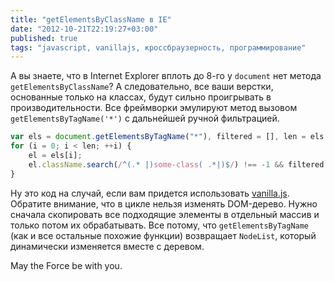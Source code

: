 ```yaml
---
title: "getElementsByClassName в IE"
date: "2012-10-21T22:19:27+03:00"
published: true
tags: "javascript, vanillajs, кроссбраузерность, программирование"
---
```


А вы знаете, что в Internet Explorer вплоть до 8-го у `document` нет метода `getElementsByClassName`? А следовательно,
все ваши верстки, основанные только на классах, будут сильно проигрывать в производительности. Все фреймворки эмулируют
метод вызовом `getElementsByTagName('*')` с дальнейшей ручной фильтрацией.

~~~~~javascript
var els = document.getElementsByTagName("*"), filtered = [], len = els.length, i;
for (i = 0; i < len; ++i) {
    el = els[i];
    el.className.search(/^(.* |)some-class( .*|)$/) !== -1 && filtered.push(el);
}
~~~~~

Ну это код на случай, если вам придется использовать [vanilla.js](/post/vanillajs/). Обратите внимание, что в цикле
нельзя изменять DOM-дерево. Нужно сначала скопировать все подходящие элементы в отдельный массив и только потом их
обрабатывать. Все потому, что `getElementsByTagName` (как и все остальные похожие функции) возвращает `NodeList`,
который динамически изменяется вместе с деревом.

May the Force be with you.
